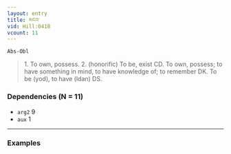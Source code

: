 ```yaml
---
layout: entry
title: མངའ་
vid: Hill:0418
vcount: 11
---
```

`Abs-Obl`
> 1\.
 To own, possess\.
 2\.
 (honorific) To be, exist CD\.
 To own, possess; to have something in mind, to have knowledge of; to remember DK\.
 To be (yod), to have (ldan) DS\.

### Dependencies (N = 11)
* `arg2` 9
* `aux` 1

---

### Examples



